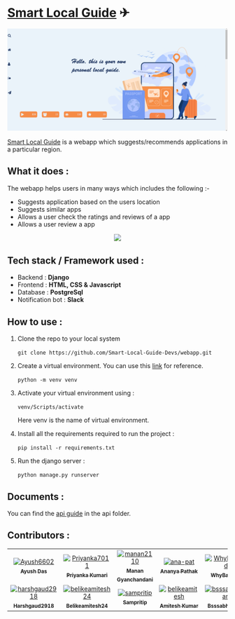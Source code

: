 # [Smart Local Guide](http://smart-local-guide.herokuapp.com/) ✈ 


<img src="Pictures\slg.png">

[Smart Local Guide](http://smart-local-guide.herokuapp.com/) is a webapp which suggests/recommends applications in a particular region. 


## What it does :
The webapp helps users in many ways which includes the following :-
- Suggests application based on the users location
- Suggests similar apps
- Allows a user check the ratings and reviews of a app
- Allows a user review a app 

<p align="center">

<img src="https://cdn.dribbble.com/users/3499482/screenshots/6703456/s04_dock_gif_drbbbl.gif" width="500">

</p>

## Tech stack / Framework used :
- Backend : **Django**
- Frontend : **HTML, CSS & Javascript**
- Database : **PostgreSql**
- Notification bot : **Slack**

## How to use :
1. Clone the repo to your local system

    ```git clone https://github.com/Smart-Local-Guide-Devs/webapp.git ```
2. Create a virtual environment. You can use this [link](https://docs.python.org/3/library/venv.html) for reference.

    ``` python -m venv venv ```
3. Activate your virtual environment using : 
    
    ```venv/Scripts/activate``` 
    
    Here venv is the name of virtual environment.

4. Install all the requirements required to run the project : 
    
    ```pip install -r requirements.txt```

5. Run the django server : 
    
    ```python manage.py runserver```
    
## Documents :
You can find the [api guide](https://github.com/Smart-Local-Guide-Devs/webapp/blob/main/api/README.md) in the api folder.

## Contributors :
<!-- readme: contributors -start -->
<table>
<tr>
    <td align="center">
        <a href="https://github.com/Ayush6602">
            <img src="https://avatars.githubusercontent.com/u/54628493?v=4" width="100;" alt="Ayush6602"/>
            <br />
            <sub><b>Ayush Das</b></sub>
        </a>
    </td>
    <td align="center">
        <a href="https://github.com/Priyanka7011">
            <img src="https://avatars.githubusercontent.com/u/54627940?v=4" width="100;" alt="Priyanka7011"/>
            <br />
            <sub><b>Priyanka Kumari</b></sub>
        </a>
    </td>
    <td align="center">
        <a href="https://github.com/manan2110">
            <img src="https://avatars.githubusercontent.com/u/55996661?v=4" width="100;" alt="manan2110"/>
            <br />
            <sub><b>Manan Gyanchandani</b></sub>
        </a>
    </td>
    <td align="center">
        <a href="https://github.com/ana-pat">
            <img src="https://avatars.githubusercontent.com/u/54628162?v=4" width="100;" alt="ana-pat"/>
            <br />
            <sub><b>Ananya Pathak</b></sub>
        </a>
    </td>
    <td align="center">
        <a href="https://github.com/WhyBangad">
            <img src="https://avatars.githubusercontent.com/u/53820396?v=4" width="100;" alt="WhyBangad"/>
            <br />
            <sub><b>WhyBangad</b></sub>
        </a>
    </td>
    <td align="center">
        <a href="https://github.com/Atik07">
            <img src="https://avatars.githubusercontent.com/u/54628159?v=4" width="100;" alt="Atik07"/>
            <br />
            <sub><b>Atik07</b></sub>
        </a>
    </td></tr>
<tr>
    <td align="center">
        <a href="https://github.com/harshgaud2918">
            <img src="https://avatars.githubusercontent.com/u/54628284?v=4" width="100;" alt="harshgaud2918"/>
            <br />
            <sub><b>Harshgaud2918</b></sub>
        </a>
    </td>
    <td align="center">
        <a href="https://github.com/belikeamitesh24">
            <img src="https://avatars.githubusercontent.com/u/67407223?v=4" width="100;" alt="belikeamitesh24"/>
            <br />
            <sub><b>Belikeamitesh24</b></sub>
        </a>
    </td>
    <td align="center">
        <a href="https://github.com/sampritip">
            <img src="https://avatars.githubusercontent.com/u/58274368?v=4" width="100;" alt="sampritip"/>
            <br />
            <sub><b>Sampritip</b></sub>
        </a>
    </td>
    <td align="center">
        <a href="https://github.com/belikeamitesh">
            <img src="https://avatars.githubusercontent.com/u/56907437?v=4" width="100;" alt="belikeamitesh"/>
            <br />
            <sub><b>Amitesh Kumar</b></sub>
        </a>
    </td>
    <td align="center">
        <a href="https://github.com/bsssabhisaran">
            <img src="https://avatars.githubusercontent.com/u/80115195?v=4" width="100;" alt="bsssabhisaran"/>
            <br />
            <sub><b>Bsssabhisaran</b></sub>
        </a>
    </td></tr>
</table>
<!-- readme: contributors -end -->
